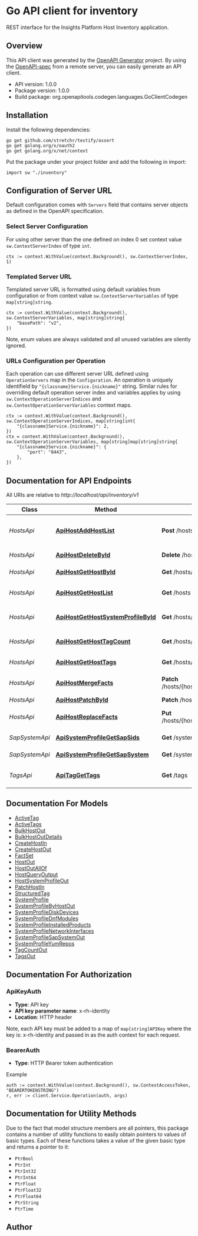 # Go API client for inventory

REST interface for the Insights Platform Host Inventory application.

## Overview
This API client was generated by the [OpenAPI Generator](https://openapi-generator.tech) project.  By using the [OpenAPI-spec](https://www.openapis.org/) from a remote server, you can easily generate an API client.

- API version: 1.0.0
- Package version: 1.0.0
- Build package: org.openapitools.codegen.languages.GoClientCodegen

## Installation

Install the following dependencies:

```shell
go get github.com/stretchr/testify/assert
go get golang.org/x/oauth2
go get golang.org/x/net/context
```

Put the package under your project folder and add the following in import:

```golang
import sw "./inventory"
```

## Configuration of Server URL

Default configuration comes with `Servers` field that contains server objects as defined in the OpenAPI specification.

### Select Server Configuration

For using other server than the one defined on index 0 set context value `sw.ContextServerIndex` of type `int`.

```golang
ctx := context.WithValue(context.Background(), sw.ContextServerIndex, 1)
```

### Templated Server URL

Templated server URL is formatted using default variables from configuration or from context value `sw.ContextServerVariables` of type `map[string]string`.

```golang
ctx := context.WithValue(context.Background(), sw.ContextServerVariables, map[string]string{
	"basePath": "v2",
})
```

Note, enum values are always validated and all unused variables are silently ignored.

### URLs Configuration per Operation

Each operation can use different server URL defined using `OperationServers` map in the `Configuration`.
An operation is uniquely identifield by `"{classname}Service.{nickname}"` string.
Similar rules for overriding default operation server index and variables applies by using `sw.ContextOperationServerIndices` and `sw.ContextOperationServerVariables` context maps.

```
ctx := context.WithValue(context.Background(), sw.ContextOperationServerIndices, map[string]int{
	"{classname}Service.{nickname}": 2,
})
ctx = context.WithValue(context.Background(), sw.ContextOperationServerVariables, map[string]map[string]string{
	"{classname}Service.{nickname}": {
		"port": "8443",
	},
})
```

## Documentation for API Endpoints

All URIs are relative to *http://localhost/api/inventory/v1*

Class | Method | HTTP request | Description
------------ | ------------- | ------------- | -------------
*HostsApi* | [**ApiHostAddHostList**](docs/HostsApi.md#apihostaddhostlist) | **Post** /hosts | Create/update multiple host and add them to the host list
*HostsApi* | [**ApiHostDeleteById**](docs/HostsApi.md#apihostdeletebyid) | **Delete** /hosts/{host_id_list} | Delete hosts by IDs
*HostsApi* | [**ApiHostGetHostById**](docs/HostsApi.md#apihostgethostbyid) | **Get** /hosts/{host_id_list} | Find hosts by their IDs
*HostsApi* | [**ApiHostGetHostList**](docs/HostsApi.md#apihostgethostlist) | **Get** /hosts | Read the entire list of hosts
*HostsApi* | [**ApiHostGetHostSystemProfileById**](docs/HostsApi.md#apihostgethostsystemprofilebyid) | **Get** /hosts/{host_id_list}/system_profile | Return one or more hosts system profile
*HostsApi* | [**ApiHostGetHostTagCount**](docs/HostsApi.md#apihostgethosttagcount) | **Get** /hosts/{host_id_list}/tags/count | Get the number of tags on a host
*HostsApi* | [**ApiHostGetHostTags**](docs/HostsApi.md#apihostgethosttags) | **Get** /hosts/{host_id_list}/tags | Get the tags on a host
*HostsApi* | [**ApiHostMergeFacts**](docs/HostsApi.md#apihostmergefacts) | **Patch** /hosts/{host_id_list}/facts/{namespace} | Merge facts under a namespace
*HostsApi* | [**ApiHostPatchById**](docs/HostsApi.md#apihostpatchbyid) | **Patch** /hosts/{host_id_list} | Update a host
*HostsApi* | [**ApiHostReplaceFacts**](docs/HostsApi.md#apihostreplacefacts) | **Put** /hosts/{host_id_list}/facts/{namespace} | Replace facts under a namespace
*SapSystemApi* | [**ApiSystemProfileGetSapSids**](docs/SapSystemApi.md#apisystemprofilegetsapsids) | **Get** /system_profile/sap_sids | get sap system values
*SapSystemApi* | [**ApiSystemProfileGetSapSystem**](docs/SapSystemApi.md#apisystemprofilegetsapsystem) | **Get** /system_profile/sap_system | get sap system values
*TagsApi* | [**ApiTagGetTags**](docs/TagsApi.md#apitaggettags) | **Get** /tags | Get the active host tags for a given account


## Documentation For Models

 - [ActiveTag](docs/ActiveTag.md)
 - [ActiveTags](docs/ActiveTags.md)
 - [BulkHostOut](docs/BulkHostOut.md)
 - [BulkHostOutDetails](docs/BulkHostOutDetails.md)
 - [CreateHostIn](docs/CreateHostIn.md)
 - [CreateHostOut](docs/CreateHostOut.md)
 - [FactSet](docs/FactSet.md)
 - [HostOut](docs/HostOut.md)
 - [HostOutAllOf](docs/HostOutAllOf.md)
 - [HostQueryOutput](docs/HostQueryOutput.md)
 - [HostSystemProfileOut](docs/HostSystemProfileOut.md)
 - [PatchHostIn](docs/PatchHostIn.md)
 - [StructuredTag](docs/StructuredTag.md)
 - [SystemProfile](docs/SystemProfile.md)
 - [SystemProfileByHostOut](docs/SystemProfileByHostOut.md)
 - [SystemProfileDiskDevices](docs/SystemProfileDiskDevices.md)
 - [SystemProfileDnfModules](docs/SystemProfileDnfModules.md)
 - [SystemProfileInstalledProducts](docs/SystemProfileInstalledProducts.md)
 - [SystemProfileNetworkInterfaces](docs/SystemProfileNetworkInterfaces.md)
 - [SystemProfileSapSystemOut](docs/SystemProfileSapSystemOut.md)
 - [SystemProfileYumRepos](docs/SystemProfileYumRepos.md)
 - [TagCountOut](docs/TagCountOut.md)
 - [TagsOut](docs/TagsOut.md)


## Documentation For Authorization



### ApiKeyAuth

- **Type**: API key
- **API key parameter name**: x-rh-identity
- **Location**: HTTP header

Note, each API key must be added to a map of `map[string]APIKey` where the key is: x-rh-identity and passed in as the auth context for each request.


### BearerAuth

- **Type**: HTTP Bearer token authentication

Example

```golang
auth := context.WithValue(context.Background(), sw.ContextAccessToken, "BEARERTOKENSTRING")
r, err := client.Service.Operation(auth, args)
```


## Documentation for Utility Methods

Due to the fact that model structure members are all pointers, this package contains
a number of utility functions to easily obtain pointers to values of basic types.
Each of these functions takes a value of the given basic type and returns a pointer to it:

* `PtrBool`
* `PtrInt`
* `PtrInt32`
* `PtrInt64`
* `PtrFloat`
* `PtrFloat32`
* `PtrFloat64`
* `PtrString`
* `PtrTime`

## Author



